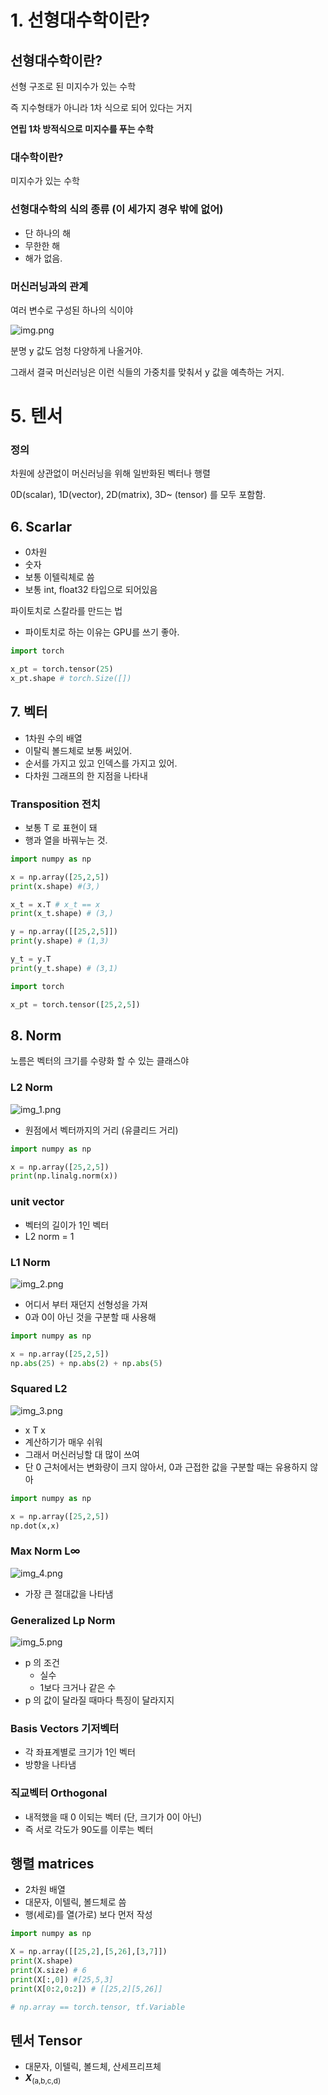 # 1. 선형대수학이란?

## 선형대수학이란?

선형 구조로 된 미지수가 있는 수학

즉 지수형태가 아니라 1차 식으로 되어 있다는 거지

**연립 1차 방적식으로 미지수를 푸는 수학**

### 대수학이란?

미지수가 있는 수학

### 선형대수학의 식의 종류 (이 세가지 경우 밖에 없어)

- 단 하나의 해
- 무한한 해
- 해가 없음.

### 머신러닝과의 관계

여러 변수로 구성된 하나의 식이야

![img.png](img.png)

분명 y 값도 엄청 다양하게 나올거야. 

그래서 결국 머신러닝은 이런 식들의 가중치를 맞춰서 y 값을 예측하는 거지.



# 5. 텐서

### 정의

차원에 상관없이 머신러닝을 위해 일반화된 벡터나 행렬

0D(scalar), 1D(vector), 2D(matrix), 3D~ (tensor) 를 모두 포함함.

## 6. Scarlar

- 0차원
- 숫자
- 보통 이텔릭체로 씀
- 보통 int, float32 타입으로 되어있음


파이토치로 스칼라를 만드는 법

* 파이토치로 하는 이유는 GPU를 쓰기 좋아.

```python
import torch

x_pt = torch.tensor(25)
x_pt.shape # torch.Size([])
```

## 7. 벡터

- 1차원 수의 배열
- 이탈릭 볼드체로  보통 써있어.
- 순서를 가지고 있고 인덱스를 가지고 있어.
- 다차원 그래프의 한 지점을 나타내

### Transposition 전치

- 보통 T 로 표현이 돼
- 행과 열을 바꿔누는 것.

```python
import numpy as np

x = np.array([25,2,5])
print(x.shape) #(3,)

x_t = x.T # x_t == x
print(x_t.shape) # (3,)

y = np.array([[25,2,5]])
print(y.shape) # (1,3)

y_t = y.T
print(y_t.shape) # (3,1)
```

```python
import torch

x_pt = torch.tensor([25,2,5])

```

## 8. Norm

노름은 벡터의 크기를 수량화 할 수 있는 클래스야

### L2 Norm

![img_1.png](img_1.png)

- 원점에서 벡터까지의 거리 (유클리드 거리)

```python
import numpy as np

x = np.array([25,2,5])
print(np.linalg.norm(x))
```

### unit vector

- 벡터의 길이가 1인 벡터
- L2 norm = 1

### L1 Norm

![img_2.png](img_2.png)

- 어디서 부터 재던지 선형성을 가져
- 0과 0이 아닌 것을 구분할 때 사용해

```python
import numpy as np

x = np.array([25,2,5])
np.abs(25) + np.abs(2) + np.abs(5)
```

### Squared L2

![img_3.png](img_3.png)

- x T x
- 계산하기가 매우 쉬워
- 그래서 머신러닝할 대 많이 쓰여
- 단 0 근처에서는 변화량이 크지 않아서, 0과 근접한 값을 구분할 때는 유용하지 않아

```python
import numpy as np

x = np.array([25,2,5])
np.dot(x,x)
```

### Max Norm  L∞

![img_4.png](img_4.png)

- 가장 큰 절대값을 나타냄


### Generalized Lp Norm

![img_5.png](img_5.png)

- p 의 조건
  - 실수
  - 1보다 크거나 같은 수
- p 의 값이 달라질 때마다 특징이 달라지지

### Basis Vectors 기저벡터

- 각 좌표계별로 크기가 1인 벡터
- 방향을 나타냄

### 직교벡터 Orthogonal

- 내적했을 때 0 이되는 벡터 (단, 크기가 0이 아닌)
- 즉 서로 각도가 90도를 이루는 벡터

## 행렬 matrices

- 2차원 배열
- 대문자, 이텔릭, 볼드체로 씀
- 행(세로)를 열(가로) 보다 먼저 작성

```python
import numpy as np

X = np.array([[25,2],[5,26],[3,7]])
print(X.shape)
print(X.size) # 6
print(X[:,0]) #[25,5,3]
print(X[0:2,0:2]) # [[25,2][5,26]]

# np.array == torch.tensor, tf.Variable

```

## 텐서 Tensor

- 대문자, 이텔릭, 볼드체, 산세프리프체
- _**X**_<sub>(a,b,c,d)



